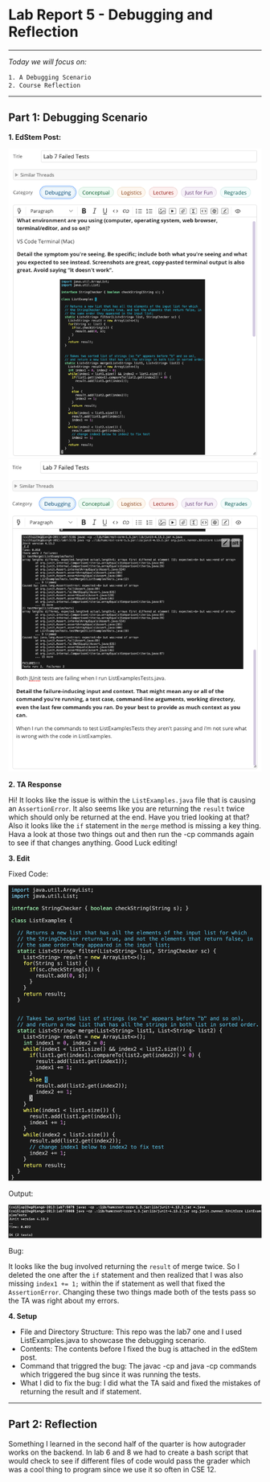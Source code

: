 # Lab Report 5 - Debugging and Reflection 
---
*Today we will focus on:*
```
1. A Debugging Scenario
2. Course Reflection
``` 
---

## **Part 1: Debugging Scenario**
**1. EdStem Post:** 

  ![Image](edstem3.png)
  ![Image](edstem2.png)

**2. TA Response**

Hi! It looks like the issue is within the `ListExamples.java` file that is causing an `AssertionError`. It also seems like you are returning the `result` twice which should only be returned at the end. Have you tried looking at that? Also it looks like the `if` statement in the `merge` method is missing a key thing. Hava a look at those two things out and then run the -cp commands again to see if that changes anything. Good Luck editing!

**3. Edit**

Fixed Code:

![Image](fixed.png)

Output:

![Image](success1.png)

Bug:

It looks like the bug involved returning the `result` of merge twice. So I deleted the one after the `if` statement and then realized that I was also missing `index1 += 1;` within the if statement as well that fixed the `AssertionError`. Changing these two things made both of the tests pass so the TA was right about my errors. 


**4. Setup**
- File and Directory Structure: This repo was the lab7 one and I used ListExamples.java to showcase the debugging scenario. 
- Contents: The contents before I fixed the bug is attached in the edStem post.
- Command that triggred the bug: The javac -cp and java -cp commands which triggered the bug since it was running the tests.
- What I did to fix the bug: I did what the TA said and fixed the mistakes of returning the result and if statement. 

---

## **Part 2: Reflection**
Something I learned in the second half of the quarter is how autograder works on the backend. In lab 6 and 8 we had to create a bash script that would check to see if different files of code would pass the grader which was a cool thing to program since we use it so often in CSE 12. 

